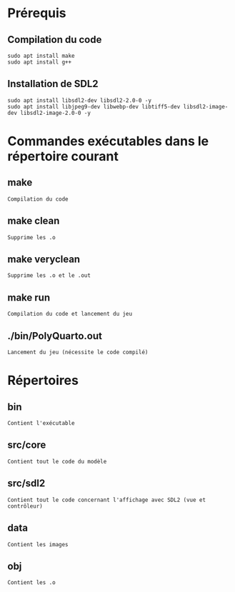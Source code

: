 # Prérequis

## Compilation du code
	sudo apt install make
	sudo apt install g++
## Installation de SDL2
	sudo apt install libsdl2-dev libsdl2-2.0-0 -y
	sudo apt install libjpeg9-dev libwebp-dev libtiff5-dev libsdl2-image-dev libsdl2-image-2.0-0 -y
    

# Commandes exécutables dans le répertoire courant

## make
	Compilation du code
## make clean
	Supprime les .o
## make veryclean
	Supprime les .o et le .out
## make run
	Compilation du code et lancement du jeu
## ./bin/PolyQuarto.out
	Lancement du jeu (nécessite le code compilé)


# Répertoires

## bin
	Contient l'exécutable
## src/core
	Contient tout le code du modèle
## src/sdl2
	Contient tout le code concernant l'affichage avec SDL2 (vue et contrôleur)
## data
	Contient les images
## obj
	Contient les .o
